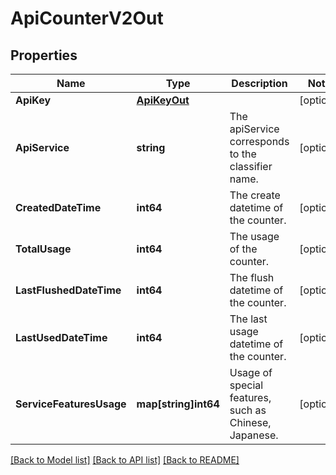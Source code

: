 # ApiCounterV2Out

## Properties
Name | Type | Description | Notes
------------ | ------------- | ------------- | -------------
**ApiKey** | [**ApiKeyOut**](APIKeyOut.md) |  | [optional] 
**ApiService** | **string** | The apiService corresponds to the classifier name. | [optional] 
**CreatedDateTime** | **int64** | The create datetime of the counter. | [optional] 
**TotalUsage** | **int64** | The usage of the counter. | [optional] 
**LastFlushedDateTime** | **int64** | The flush datetime of the counter. | [optional] 
**LastUsedDateTime** | **int64** | The last usage datetime of the counter. | [optional] 
**ServiceFeaturesUsage** | **map[string]int64** | Usage of special features, such as Chinese, Japanese. | [optional] 

[[Back to Model list]](../README.md#documentation-for-models) [[Back to API list]](../README.md#documentation-for-api-endpoints) [[Back to README]](../README.md)


